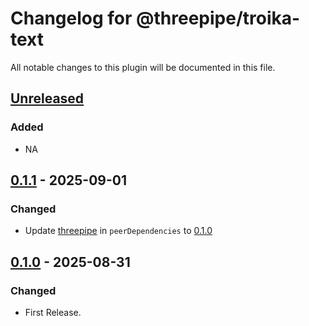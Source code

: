 # Changelog for @threepipe/troika-text

All notable changes to this plugin will be documented in this file.

[//]: # (The format is based on [Keep a Changelog]&#40;https://keepachangelog.com/en/1.1.0/&#41;, and this project adheres to [Semantic Versioning]&#40;https://semver.org/spec/v2.0.0.html&#41;.)

## [Unreleased]

### Added

- NA

## [0.1.1] - 2025-09-01

### Changed

- Update [threepipe](https://threepipe.org/) in `peerDependencies` to [0.1.0](https://github.com/repalash/threepipe/releases/tag/v0.1.0)

## [0.1.0] - 2025-08-31

### Changed

- First Release.

[unreleased]: https://github.com/repalash/threepipe/tree/dev/plugins/troika-text
[0.1.1]: https://github.com/repalash/threepipe/releases/tag/@threepipe/plugin-troika-text-v0.1.1
[0.1.0]: https://github.com/repalash/threepipe/releases/tag/@threepipe/plugin-troika-text-v0.1.0
